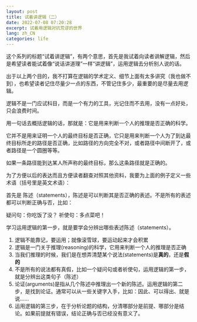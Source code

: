 ```yaml
---
layout: post
title: 试着讲逻辑（二）
date: 2022-07-08 07:20:28
excerpt: 试着用逻辑对抗荒谬的世界
lang: zh_CN
categories: life
---
```


这个系列的标题“试着讲逻辑”，有两个意思，首先是我试着向读者讲解逻辑，然后是希望读者能试着像“说话讲道理”一样“讲逻辑”，运用逻辑去分析别人说的话。

出于以上两个目的，我不打算在逻辑的学术定义、细节上面有太多讲究（我也做不到），也希望读者记住尽量少一点的东西，不管记住多少，最重要的是尽量去用逻辑。

逻辑不是一门应试科目，而是一个有力的工具，光记住而不去用，没有一点好处，只会浪费时间。

用一句话去概括逻辑的话，那就是：它是用来判断一个人的推理是否正确的科学。

它并不是用来证明一个人的最终目标是否正确，它只是用来判断一个人为了到达最终目标所走的路径是否正确，比如路径的方向完全不对，或者路径中间断开了，或者路径是一个圆圈等等。

如果一条路径能到达某人所声称的最终目标，那么这条路径就是正确的。



为了方便以后的表达而且方便读者翻查对照其他资料，我要为上面的例子定义一些术语（括号里是英文术语）：

首先是 陈述（statements），陈述是可以判断其是否正确的表述。不是所有的表述都可以判断正确与否，比如：

疑问句：你吃饭了没？
祈使句：多点菜吧！

学习运用逻辑的第一步，就是要学会分辨出哪些表述陈述（statements）。




1. 逻辑不能靠记，要运用；就像滚雪球，要运动起来才会积累
2. 逻辑是一门关于推理(reasoning)的科学，它用来判断一个人的推理是否正确
3. 当我们推理的时候，我们是在想弄清楚某个说法(statements)是**真的**，还是**假的**
4. 不是所有的说法都有真假，比如一个疑问句或者祈使句，运用逻辑的第一步，就是分辨出这类句子（陈述）
5. 论证(arguments)是指从几个陈述中推理出一个新的陈述。运用逻辑的第二步，是找到论证。通常可以从一些关键字入手，比如：因此、可以得出、就是说……
6. 运用逻辑的第三步，在于分析论题的结构，分清哪部分是前提、哪部分是结论。如果前提就有错误，结论正确与否已经没有意义了。